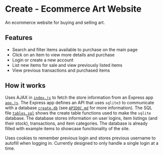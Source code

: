 # Create - Ecommerce Art Website
An ecommerce website for buying and selling art.

## Features

- Search and filter items available to purchase on the main page
- Click on an item to view more details and purchase
- Login or create a new account
- List new items for sale and view previously listed items
- View previous transactions and purchased items

## How it works

Uses AJAX in [`index.js`](public/index.js) to fetch the store information from an Express app [`app.js`](app.js). The Express app defines an API that uses `sqlite3` to communicate with a database [`create.db`](create.db) (see [`APIDOC.md`](APIDOC.md) for more information). The SQL file [`tables.sql`](tables.sql) shows the create table functions used to make the `sqlite` database. The database stores information on user logins, item listings (and their stock), transactions, and item categories. The database is already filled with example items to showcase functionality of the site. 

Uses cookies to remember previous login and stores previous username to autofill when logging in. Currently designed to only handle a single login at a time. 

